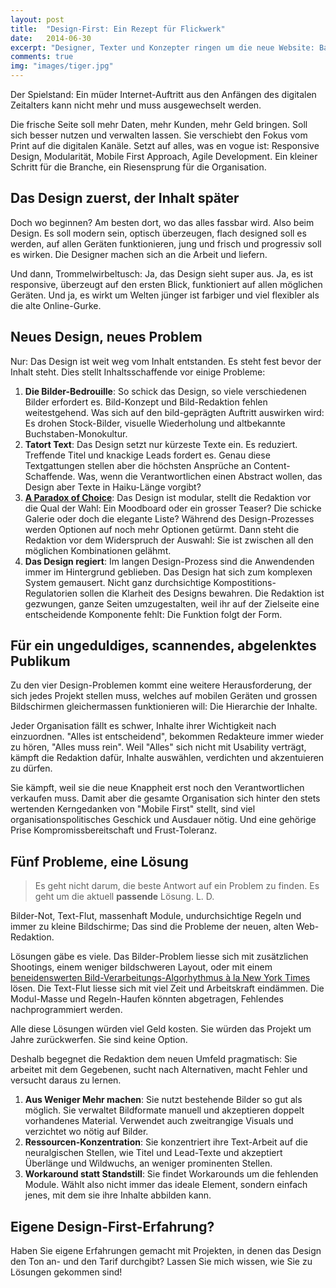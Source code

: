 ```yaml
---
layout: post
title:  "Design-First: Ein Rezept für Flickwerk"
date:   2014-06-30
excerpt: "Designer, Texter und Konzepter ringen um die neue Website: Bald soll sie stehen und die noch-nicht-ganz-digitale Organisation ins Web-2.0-Zeitalter katapultieren. Das Design kommt schliesslich und stellt die Redaktion vor Probleme."
comments: true
img: "images/tiger.jpg"
---
```


Der Spielstand: Ein müder Internet-Auftritt aus den Anfängen des digitalen Zeitalters kann nicht mehr und muss ausgewechselt werden.

Die frische Seite soll mehr Daten, mehr Kunden, mehr Geld bringen. Soll sich besser nutzen und verwalten lassen. Sie verschiebt den Fokus vom Print auf die digitalen Kanäle. Setzt auf alles, was en vogue ist: Responsive Design, Modularität, Mobile First Approach, Agile Development. Ein kleiner Schritt für die Branche, ein Riesensprung für die Organisation.

## Das Design zuerst, der Inhalt später

Doch wo beginnen? Am besten dort, wo das alles fassbar wird. Also beim Design. Es soll modern sein, optisch überzeugen, flach designed soll es werden, auf allen Geräten funktionieren, jung und frisch und progressiv soll es wirken. Die Designer machen sich an die Arbeit und liefern.

Und dann, Trommelwirbeltusch: Ja, das Design sieht super aus. Ja, es ist responsive, überzeugt auf den ersten Blick, funktioniert auf allen möglichen Geräten. Und ja, es wirkt um Welten jünger ist farbiger und viel flexibler als die alte Online-Gurke.

## Neues Design, neues Problem

Nur: Das Design ist weit weg vom Inhalt entstanden. Es steht fest bevor der Inhalt steht. Dies stellt Inhaltsschaffende vor einige Probleme:

1.  **Die Bilder-Bedrouille**: So schick das Design, so viele verschiedenen Bilder erfordert es. Bild-Konzept und Bild-Redaktion fehlen weitestgehend. Was sich auf den bild-geprägten Auftritt auswirken wird: Es drohen Stock-Bilder, visuelle Wiederholung und altbekannte Buchstaben-Monokultur.
2.  **Tatort Text**: Das Design setzt nur kürzeste Texte ein. Es reduziert. Treffende Titel und knackige Leads fordert es. Genau diese Textgattungen stellen aber die höchsten Ansprüche an Content-Schaffende. Was, wenn die Verantwortlichen einen Abstract wollen, das Design aber Texte in Haiku-Länge vorgibt? 
3.  **<a href="http://embed.ted.com/talks/barry_schwartz_on_the_paradox_of_choice.html" title="Paradox of Choice" target="_blank">A Paradox of Choice</a>**: Das Design ist modular, stellt die Redaktion vor die Qual der Wahl: Ein Moodboard oder ein grosser Teaser? Die schicke Galerie oder doch die elegante Liste? Während des Design-Prozesses werden Optionen auf noch mehr Optionen getürmt. Dann steht die Redaktion vor dem Widerspruch der Auswahl: Sie ist zwischen all den möglichen Kombinationen gelähmt. 
4.  **Das Design regiert**: Im langen Design-Prozess sind die Anwendenden immer im Hintergrund geblieben. Das Design hat sich zum komplexen System gemausert. Nicht ganz durchsichtige Kompostitions-Regulatorien sollen die Klarheit des Designs bewahren. Die Redaktion ist gezwungen, ganze Seiten umzugestalten, weil ihr auf der Zielseite eine entscheidende Komponente fehlt: Die Funktion folgt der Form.

## Für ein ungeduldiges, scannendes, abgelenktes Publikum

Zu den vier Design-Problemen kommt eine weitere Herausforderung, der sich jedes Projekt stellen muss, welches auf mobilen Geräten und grossen Bildschirmen gleichermassen funktionieren will: Die Hierarchie der Inhalte.

Jeder Organisation fällt es schwer, Inhalte ihrer Wichtigkeit nach einzuordnen. "Alles ist entscheidend", bekommen Redakteure immer wieder zu hören, "Alles muss rein". Weil "Alles" sich nicht mit Usability verträgt, kämpft die Redaktion dafür, Inhalte auswählen, verdichten und akzentuieren zu dürfen.

Sie kämpft, weil sie die neue Knappheit erst noch den Verantwortlichen verkaufen muss. Damit aber die gesamte Organisation sich hinter den stets wertenden Kerngedanken von "Mobile First" stellt, sind viel organisationspolitisches Geschick und Ausdauer nötig. Und eine gehörige Prise Kompromissbereitschaft und Frust-Toleranz.

## Fünf Probleme, eine Lösung

> Es geht nicht darum, die beste Antwort auf ein Problem zu finden. Es geht um die aktuell **passende** Lösung. L. D.

Bilder-Not, Text-Flut, massenhaft Module, undurchsichtige Regeln und immer zu kleine Bildschirme; Das sind die Probleme der neuen, alten Web-Redaktion.

Lösungen gäbe es viele. Das Bilder-Problem liesse sich mit zusätzlichen Shootings, einem weniger bildschweren Layout, oder mit einem <a href="http://open.blogs.nytimes.com/2014/06/17/scoop-a-glimpse-into-the-nytimes-cms" target="_blank">beneidenswerten Bild-Verarbeitungs-Algorhythmus à la New York Times</a> lösen. Die Text-Flut liesse sich mit viel Zeit und Arbeitskraft eindämmen. Die Modul-Masse und Regeln-Haufen könnten abgetragen, Fehlendes nachprogrammiert werden.

Alle diese Lösungen würden viel Geld kosten. Sie würden das Projekt um Jahre zurückwerfen. Sie sind keine Option.

Deshalb begegnet die Redaktion dem neuen Umfeld pragmatisch: Sie arbeitet mit dem Gegebenen, sucht nach Alternativen, macht Fehler und versucht daraus zu lernen.

1.  **Aus Weniger Mehr machen**: Sie nutzt bestehende Bilder so gut als möglich. Sie verwaltet Bildformate manuell und akzeptieren doppelt vorhandenes Material. Verwendet auch zweitrangige Visuals und verzichtet wo nötig auf Bilder.
2.  **Ressourcen-Konzentration**: Sie konzentriert ihre Text-Arbeit auf die neuralgischen Stellen, wie Titel und Lead-Texte und akzeptiert Überlänge und Wildwuchs, an weniger prominenten Stellen.
3.  **Workaround statt Standstill**: Sie findet Workarounds um die fehlenden Module. Wählt also nicht immer das ideale Element, sondern einfach jenes, mit dem sie ihre Inhalte abbilden kann.

## Eigene Design-First-Erfahrung?

Haben Sie eigene Erfahrungen gemacht mit Projekten, in denen das Design den Ton an- und den Tarif durchgibt? Lassen Sie mich wissen, wie Sie zu Lösungen gekommen sind!
